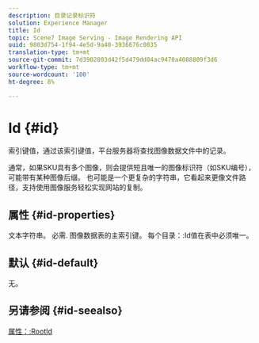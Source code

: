 ```yaml
---
description: 目录记录标识符
solution: Experience Manager
title: Id
topic: Scene7 Image Serving - Image Rendering API
uuid: 9803d754-1f94-4e5d-9a40-3936676c0035
translation-type: tm+mt
source-git-commit: 7d3902803d42f5d479dd04ac9470a4088809f3d6
workflow-type: tm+mt
source-wordcount: '100'
ht-degree: 8%

---
```



# Id {#id}

索引键值，通过该索引键值，平台服务器将查找图像数据文件中的记录。

通常，如果SKU具有多个图像，则会提供短且唯一的图像标识符（如SKU编号），可能带有某种图像后缀。 也可能是一个更复杂的字符串，它看起来更像文件路径，支持使用图像服务轻松实现网站的复制。

## 属性 {#id-properties}

文本字符串。 必需. 图像数据表的主索引键。 每个目录：:Id值在表中必须唯一。

## 默认 {#id-default}

无。

## 另请参阅 {#id-seealso}

[属性：:RootId](/help/aem-is-ir-api/is-api/image-catalog/image-serving-api-ref/c-image-catalog-reference/c-attributes-reference/r-rootid.md)